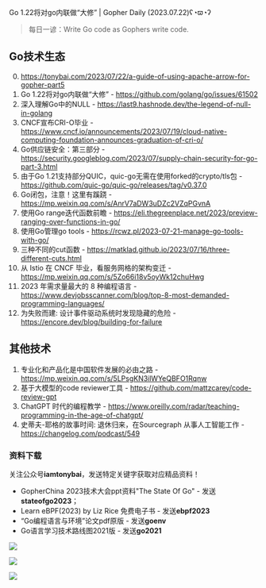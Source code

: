 Go 1.22将对go内联做“大修” | Gopher Daily (2023.07.22)ʕ◔ϖ◔ʔ

>每日一谚：Write Go code as Gophers write code.

## Go技术生态

0. https://tonybai.com/2023/07/22/a-guide-of-using-apache-arrow-for-gopher-part5
1. Go 1.22将对go内联做“大修” - https://github.com/golang/go/issues/61502
2. 深入理解Go中的NULL - https://last9.hashnode.dev/the-legend-of-null-in-golang
3. CNCF宣布CRI-O毕业 - https://www.cncf.io/announcements/2023/07/19/cloud-native-computing-foundation-announces-graduation-of-cri-o/
4. Go供应链安全：第三部分 - https://security.googleblog.com/2023/07/supply-chain-security-for-go-part-3.html
5. 由于Go 1.21支持部分QUIC，quic-go无需在使用forked的crypto/tls包 - https://github.com/quic-go/quic-go/releases/tag/v0.37.0
6. Go闭包，注意！这里有蹊跷 - https://mp.weixin.qq.com/s/AnrV7aDW3uDZc2VZqPGvnA
7. 使用Go range迭代函数前瞻 - https://eli.thegreenplace.net/2023/preview-ranging-over-functions-in-go/
8. 使用Go管理go tools - https://rcwz.pl/2023-07-21-manage-go-tools-with-go/
9. 三种不同的cut函数 - https://matklad.github.io/2023/07/16/three-different-cuts.html
10. 从 Istio 在 CNCF 毕业，看服务网格的架构变迁 - https://mp.weixin.qq.com/s/5Zo66i18v5oyWk12chuHwg
11. 2023 年需求量最大的 8 种编程语言 - https://www.devjobsscanner.com/blog/top-8-most-demanded-programming-languages/
12. 为失败而建: 设计事件驱动系统时发现隐藏的危险 - https://encore.dev/blog/building-for-failure

## 其他技术

1. 专业化和产品化是中国软件发展的必由之路 - https://mp.weixin.qq.com/s/5LPsgKN3ilWYeQBFO1Rqnw
2. 基于大模型的code reviewer工具 - https://github.com/mattzcarey/code-review-gpt
3. ChatGPT 时代的编程教学 - https://www.oreilly.com/radar/teaching-programming-in-the-age-of-chatgpt/
4. 史蒂夫-耶格的故事时间: 退休归来，在Sourcegraph 从事人工智能工作 - https://changelog.com/podcast/549


### 资料下载

关注公众号**iamtonybai**，发送特定关键字获取对应精品资料！

* GopherChina 2023技术大会ppt资料"The State Of Go" - 发送**stateofgo2023**；
* Learn eBPF(2023) by Liz Rice 免费电子书 - 发送**ebpf2023**
* “Go编程语言与环境”论文pdf原版 - 发送**goenv**
* Go语言学习技术路线图2021版 - 发送**go2021**

![](https://mmbiz.qpic.cn/mmbiz_png/cH6WzfQ94mb54jsFJZ3Knmz8obUsf3PBShthmdSw5E01TcYmUReGkj0BWpxHak1HlnlzHvLmKax53YSGr7aNlA/0?wx_fmt=png)

![](https://mmbiz.qpic.cn/mmbiz_png/cH6WzfQ94mZsOgPXTXZgWiaE03ib9r9WFJXC6xJCA5Y6VSesOZqlGxYfODibvR7UPGxiaM7SZZNQZkRtggPXEfBdwQ/0?wx_fmt=png)

![](https://mmbiz.qpic.cn/mmbiz_png/cH6WzfQ94mb54jsFJZ3Knmz8obUsf3PBrSoqeMvoWCticN2cpU64fJ0FYQdXJhP7ia7WRh8628uOAsQYeE2NibRRw/0?wx_fmt=png)

